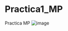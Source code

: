 # Practica1_MP

Practica MP
![image](https://github.com/mhernangilp/Practica1_MP/assets/123759990/67e69256-254e-4b99-ad5f-5dfc4e969833)
